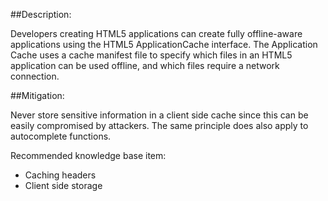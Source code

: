 ##Description:

Developers creating HTML5 applications can create fully offline-aware applications using
the HTML5 ApplicationCache interface. The Application Cache uses a cache manifest file to
specify which files in an HTML5 application can be used offline, and which files require a
network connection.

##Mitigation:

Never store sensitive information in a client side cache since this can be easily
compromised by attackers. The same principle does also apply to autocomplete functions.

Recommended knowledge base item:

- Caching headers
- Client side storage
